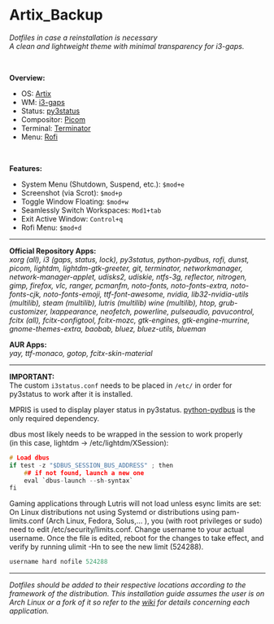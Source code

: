 # Artix_Backup
<i>Dotfiles in case a reinstallation is necessary<br>
A clean and lightweight theme with minimal transparency for i3-gaps.</i>

<br>

<b>Overview:</b>
* OS: [Artix](https://www.artixlinux.org/)
* WM: [i3-gaps](https://github.com/Airblader/i3)
* Status: [py3status](https://github.com/ultrabug/py3status)
* Compositor: [Picom](https://github.com/yshui/picom)
* Terminal: [Terminator](https://terminator-gtk3.readthedocs.io/en/latest/)
* Menu: [Rofi](https://github.com/davatorium/rofi)

<br>

<b>Features:</b>
* System Menu (Shutdown, Suspend, etc.): `$mod+e`
* Screenshot (via Scrot): `$mod+p`
* Toggle Window Floating: `$mod+w`
* Seamlessly Switch Workspaces: `Mod1+tab`
* Exit Active Window: `Control+q`
* Rofi Menu: `$mod+d`<br>

---

<b>Official Repository Apps:</b><br>
<i>xorg (all), i3 (gaps, status, lock), py3status, python-pydbus, rofi, dunst, picom, lightdm, lightdm-gtk-greeter, git, terminator, networkmanager, network-manager-applet, udisks2, udiskie, ntfs-3g, reflector, nitrogen, gimp, firefox, vlc, ranger, pcmanfm, noto-fonts, noto-fonts-extra, noto-fonts-cjk, noto-fonts-emoji, ttf-font-awesome, nvidia, lib32-nvidia-utils (multilib), steam (multilib), lutris (multilib) wine (multilib), htop, grub-customizer, lxappearance, neofetch, powerline, pulseaudio, pavucontrol, fcitx (all), fcitx-configtool, fcitx-mozc, gtk-engines, gtk-engine-murrine, gnome-themes-extra, baobab, bluez, bluez-utils, blueman</i>

<b>AUR Apps:</b><br>
<i>yay, ttf-monaco, gotop, fcitx-skin-material</i>

---

<b>IMPORTANT:</b><br>
The custom `i3status.conf` needs to be placed in `/etc/` in order for py3status to work after it is installed.

MPRIS is used to display player status in py3status.  [python-pydbus](https://www.archlinux.org/packages/community/any/python-pydbus/) is the only required dependency.

dbus most likely needs to be wrapped in the session to work properly<br> 
(in this case, lightdm -> /etc/lightdm/XSession):

```c
# Load dbus
if test -z "$DBUS_SESSION_BUS_ADDRESS" ; then
    ## if not found, launch a new one
    eval `dbus-launch --sh-syntax`
fi
```
Gaming applications through Lutris will not load unless esync limits are set:<br>
On Linux distributions not using Systemd or distributions using pam-limits.conf (Arch Linux, Fedora, Solus,... ), you (with root privileges or sudo) need to edit /etc/security/limits.conf.
Change username to your actual username. Once the file is edited, reboot for the changes to take effect, and verify by running ulimit -Hn to see the new limit (524288).

```c
username hard nofile 524288
```
---

<i>Dotfiles should be added to their respective locations according to the framework of the distribution.  This installation guide assumes the user is on Arch Linux or a fork of it so refer to the [wiki](https://wiki.archlinux.org/) for details concerning each application.</i>
